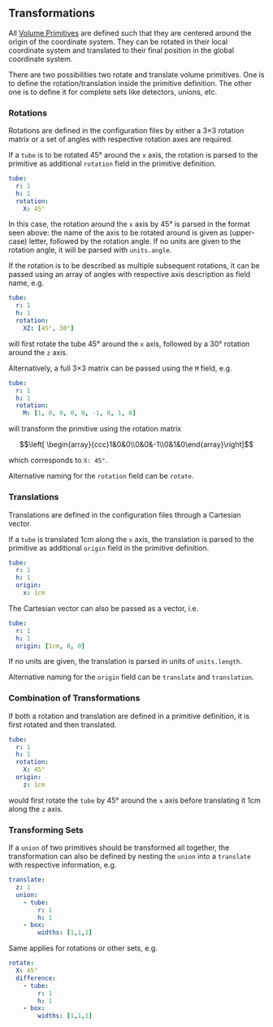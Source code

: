 ## Transformations

All [Volume Primitives](@ref) are defined such that they are centered around the origin of the coordinate system. They can be rotated in their local coordinate system and translated to their final position in the global coordinate system.

There are two possibilities two rotate and translate volume primitives. One is to define the rotation/translation inside the primitive definition. The other one is to define it for complete sets like detectors, unions, etc.

### Rotations

Rotations are defined in the configuration files by either a 3$\times$3 rotation matrix or a set of angles with respective rotation axes are required.

If a `tube` is to be rotated 45° around the `x` axis, the rotation is parsed to the primitive as additional `rotation` field in the primitive definition.
```yaml
tube:
  r: 1
  h: 1
  rotation:
    X: 45°
```
In this case, the rotation around the `x` axis by 45° is parsed in the format seen above: the name of the axis to be rotated around is given as (upper-case) letter, followed by the rotation angle. If no units are given to the rotation angle, it will be parsed with `units.angle`.

If the rotation is to be described as multiple subsequent rotations, it can be passed using an array of angles with respective axis description as field name, e.g.
```yaml
tube:
  r: 1
  h: 1
  rotation:
    XZ: [45°, 30°]
```
will first rotate the tube 45° around the `x` axis, followed by a 30° rotation around the `z` axis.

Alternatively, a full 3$\times$3 matrix can be passed using the `M` field, e.g.
```yaml
tube:
  r: 1
  h: 1
  rotation:
    M: [1, 0, 0, 0, 0, -1, 0, 1, 0]
```
will transform the primitive using the rotation matrix
```math
\left[ \begin{array}{ccc}1&0&0\\0&0&-1\\0&1&0\end{array}\right]
```
which corresponds to `X: 45°`.

Alternative naming for the `rotation` field can be `rotate`.


### Translations

Translations are defined in the configuration files through a Cartesian vector.

If a `tube` is translated 1cm along the `x` axis, the translation is parsed to the primitive as additional `origin` field in the primitive definition.
```yaml
tube:
  r: 1
  h: 1
  origin:
    x: 1cm
```
The Cartesian vector can also be passed as a vector, i.e.
```yaml
tube:
  r: 1
  h: 1
  origin: [1cm, 0, 0]
```
If no units are given, the translation is parsed in units of `units.length`.

Alternative naming for the `origin` field can be `translate` and `translation`.



### Combination of Transformations

If both a rotation and translation are defined in a primitive definition, it is first rotated and then translated.
```yaml 
tube:
  r: 1
  h: 1
  rotation:
    X: 45°
  origin: 
    z: 1cm
```
would first rotate the `tube` by 45° around the `x` axis before translating it 1cm along the `z` axis.


### Transforming Sets

If a `union` of two primitives should be transformed all together, the transformation can also be defined by nesting the `union` into a `translate` with respective information, e.g.
```yaml
translate: 
  z: 1
  union:
    - tube: 
        r: 1
        h: 1
    - box: 
        widths: [1,1,1]
```

Same applies for rotations or other sets, e.g.
```yaml
rotate: 
  X: 45°
  difference:
    - tube: 
        r: 1
        h: 1
    - box: 
        widths: [1,1,1]
```